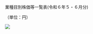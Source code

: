 業種目別株価等一覧表(令和６年５・６月分)

（単位：円）

![](https://www.nta.go.jp/tmp/abd51b94-2918-40ae-bd0e-198e93ec1ba6/images/ae248fe257c03d3a8a3dfcf6786adf2394bbcf74dd3d210cf518dee4fe70227b.jpg)